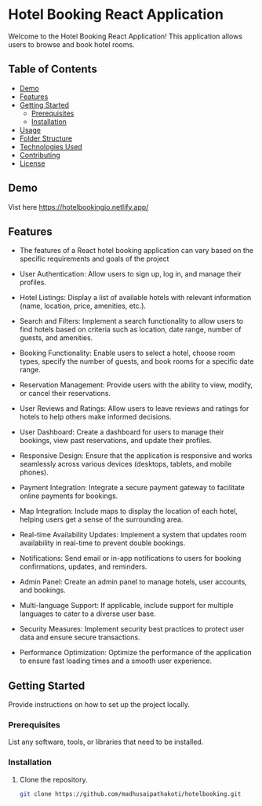 # Hotel Booking React Application

Welcome to the Hotel Booking React Application! This application allows users to browse and book hotel rooms.

## Table of Contents
- [Demo](#demo)
- [Features](#features)
- [Getting Started](#getting-started)
  - [Prerequisites](#prerequisites)
  - [Installation](#installation)
- [Usage](#usage)
- [Folder Structure](#folder-structure)
- [Technologies Used](#technologies-used)
- [Contributing](#contributing)
- [License](#license)

## Demo
Vist here https://hotelbookingio.netlify.app/

## Features
- The features of a React hotel booking application can vary based on the specific requirements and goals of the project
- User Authentication:
Allow users to sign up, log in, and manage their profiles.

- Hotel Listings:
Display a list of available hotels with relevant information (name, location, price, amenities, etc.).

- Search and Filters:
Implement a search functionality to allow users to find hotels based on criteria such as location, date range, number of guests, and amenities.

- Booking Functionality:
Enable users to select a hotel, choose room types, specify the number of guests, and book rooms for a specific date range.

- Reservation Management:
Provide users with the ability to view, modify, or cancel their reservations.
- User Reviews and Ratings:
Allow users to leave reviews and ratings for hotels to help others make informed decisions.

- User Dashboard:
Create a dashboard for users to manage their bookings, view past reservations, and update their profiles.

- Responsive Design:
Ensure that the application is responsive and works seamlessly across various devices (desktops, tablets, and mobile phones).

- Payment Integration:
Integrate a secure payment gateway to facilitate online payments for bookings.
 
- Map Integration:
Include maps to display the location of each hotel, helping users get a sense of the surrounding area.
 
- Real-time Availability Updates:
Implement a system that updates room availability in real-time to prevent double bookings.

- Notifications:
Send email or in-app notifications to users for booking confirmations, updates, and reminders.

- Admin Panel:
Create an admin panel to manage hotels, user accounts, and bookings.

- Multi-language Support:
If applicable, include support for multiple languages to cater to a diverse user base.

- Security Measures:
Implement security best practices to protect user data and ensure secure transactions.

- Performance Optimization:
Optimize the performance of the application to ensure fast loading times and a smooth user experience.

## Getting Started
Provide instructions on how to set up the project locally.

### Prerequisites
List any software, tools, or libraries that need to be installed.

### Installation
1. Clone the repository.
   ```sh
   git clone https://github.com/madhusaipathakoti/hotelbooking.git
